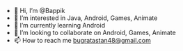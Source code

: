 - 👋 Hi, I’m @Bappik
- 👀 I’m interested in Java, Android, Games, Animate
- 🌱 I’m currently learning Android
- 💞️ I’m looking to collaborate on Android, Games, Animate
- 📫 How to reach me bugratastan48@gmail.com
